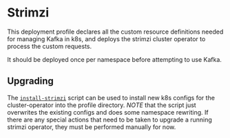 # Strimzi
This deployment profile declares all the custom resource definitions needed
for managing Kafka in k8s, and deploys the strimzi cluster operator to process
the custom requests.

It should be deployed once per namespace before attempting to use Kafka.

## Upgrading
The [`install-strimzi`](../../scripts/install-strimzi) script can be used to install
new k8s configs for the cluster-operator into the profile directory. _NOTE_ that the
script just overwrites the existing configs and does some namespace rewriting. If there
are any special actions that need to be taken to upgrade a running strimzi operator,
they must be performed manually for now.

